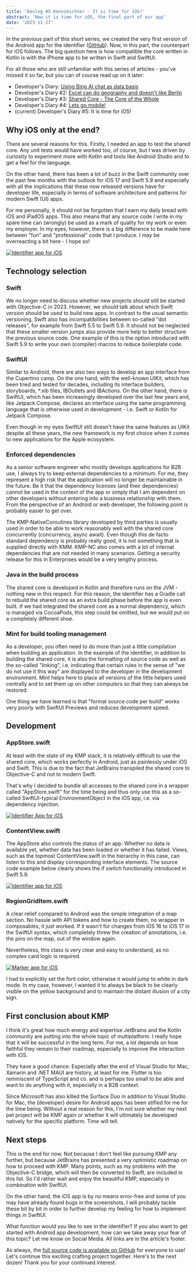 ```yaml
---
title: 'Devlog #5 Kennzeichner - It is time for iOS!'
abstract: 'Now it is time for iOS, the final part of our app'
date: '2023-11-27'
---
```


In the previous part of this short series, we created the very first version of the Android app for the identifier ([GitHub](https://github.com/tscholze/kotlin-kmm-kennzeichner)). Now, in this part, the counterpart for iOS follows. The big question here is how compatible the core written in Kotlin is with the iPhone app to be written in Swift and SwiftUI.

For all those who are still unfamiliar with this series of articles - you've missed it so far, but you can of course read up on it later:

* Developer's Diary: [Using Bing AI chat as data basis](https://tscholze.github.io/blog/2023-06-19-kennzeichner-1.html)
* Developer's Diary #2: [Excel can do geography and doesn't like Berlin](https://tscholze.github.io/blog/2023-06-19-kennzeichner-2.html)
* Developer's Diary #3: [Shared Core - The Core of the Whole](https://tscholze.github.io/blog/2023-06-21-kennzeichner-3.html)
* Developer's Diary #4: [Lets go mobile!](https://tscholze.github.io/blog/2023-09-20-kennzeichner-4.html)
* (current) Developer's Diary #5: It is time for iOS!

## Why iOS only at the end?

There are several reasons for this. Firstly, I needed an app to test the shared core. Any unit tests would have worked too, of course, but I was driven by curiosity to experiment more with Kotlin and tools like Android Studio and to get a feel for the language.

On the other hand, there has been a lot of buzz in the Swift community over the past few months with the outlook for iOS 17 and Swift 5.9 and especially with all the implications that these now released versions have for developer life, especially in terms of software architecture and patterns for modern Swift (UI) apps.

For me personally, it should not be forgotten that I earn my daily bread with iOS and iPadOS apps. This also means that any source code I write in my spare time can (wrongly) be used as a mark of quality for my work or even my employer. In my eyes, however, there is a big difference to be made here between "fun" and "professional" code that I produce. I may be overreacting a bit here - I hope so!

[![Identifier app for iOS](https://www.drwindows.de/news/wp-content/uploads/2023/09/030-summary.png)](https://www.drwindows.de/news/wp-content/uploads/2023/09/030-summary.png)


## Technology selection
### Swift
We no longer need to discuss whether new projects should still be started with Objective-C in 2023. However, we should talk about which Swift version should be used to build new apps. In contrast to the usual semantic versioning, Swift also has incompatibilities between so-called "dot releases", for example from Swift 5.5 to Swift 5.9. It should not be neglected that these smaller version jumps also provide more help to better structure the previous source code. One example of this is the option introduced with Swift 5.9 to write your own (compiler) macros to reduce boilerplate code.

### SwiftUI
Similar to Android, there are also two ways to develop an app interface from the Cupertino camp. On the one hand, with the well-known UIKit, which has been tried and tested for decades, including its interface builders, storyboards, \*.xib files, IBOutlets and IBActions. On the other hand, there is SwiftUI, which has been increasingly developed over the last few years and, like Jetpack Compose, declares an interface using the same programming language that is otherwise used in development - i.e. Swift or Kotlin for Jetpack Compose.

Even though in my eyes SwiftUI still doesn't have the same features as UIKit despite all these years, the new framework is my first choice when it comes to new applications for the Apple ecosystem.

### Enforced dependencies

As a senior software engineer who mostly develops applications for B2B use, I always try to keep external dependencies to a minimum. For me, they represent a high risk that the application will no longer be maintainable in the future. Be it that the dependency licenses (and their dependencies) cannot be used in the context of the app or simply that I am dependent on other developers without entering into a business relationship with them. From the perspective of an Android or web developer, the following point is probably easier to get over.

The KMP-NativeCoroutines library developed by third parties is usually used in order to be able to work reasonably well with the shared core concurrently (concurrency, async await). Even though this de facto standard dependency is probably really good, it is not something that is supplied directly with KMM. KMP-NC also comes with a lot of internal dependencies that are not needed in many scenarios. Getting a security release for this in Enterprises would be a very lengthy process.

### Java in the build process

The shared core is developed in Kotlin and therefore runs on the JVM - nothing new in this respect. For this reason, the identifier has a Gradle call to rebuild the shared core as an extra build phase before the app is even built. If we had integrated the shared core as a normal dependency, which is managed via CocoaPods, this step could be omitted, but we would put on a completely different shoe.

### Mint for build tooling management

As a developer, you often need to do more than just a little compilation when building an application. In the example of the identifier, in addition to building the shared core, it is also the formatting of source code as well as the so-called "linking", i.e. indicating that certain rules in the sense of "we do not use it this way" are displayed to the developer in the development environment. Mint helps here to place all versions of the little helpers used centrally and to set them up on other computers so that they can always be restored.

One thing we have learned is that "format source code per build" works very poorly with SwiftUI Previews and reduces development speed.

## Development

### AppStore.swift

At least with the state of my KMP stack, it is relatively difficult to use the shared core, which works perfectly in Android, just as painlessly under iOS and Swift. This is due to the fact that JetBrains transpiled the shared core to Objective-C and not to modern Swift.

That's why I decided to bundle all accesses to the shared core in a wrapper called "AppStore.swift" for the time being and thus only use this as a so-called SwiftUI-typical EnvironmentObject in the iOS app, i.e. via dependency injection.

[![Identifier App for iOS](https://www.drwindows.de/news/wp-content/uploads/2023/09/Snap.png)](https://www.drwindows.de/news/wp-content/uploads/2023/09/Snap.png)

### ContentView.swift

The AppStore also controls the status of an app. Whether no data is available yet, whether data has been loaded or whether it has failed. Views, such as the topmost ContentView.swift in the hierarchy in this case, can listen to this and display corresponding interface elements. The source code example below clearly shows the if switch functionality introduced in Swift 5.9.

[![Identifier app for iOS](https://www.drwindows.de/news/wp-content/uploads/2023/09/Snap-2.png)](https://www.drwindows.de/news/wp-content/uploads/2023/09/Snap-2.png)

### RegionGridItem.swift

A clear relief compared to Android was the simple integration of a map section. No hassle with API tokens and how to create them, no wrapper in composables, it just worked. If it wasn't for changes from iOS 16 to iOS 17 in the SwiftUI syntax, which completely threw the creation of annotations, i.e. the pins on the map, out of the window again.

Nevertheless, this class is very clear and easy to understand, as no complex card logic is required.

[![Marker app for iOS](https://www.drwindows.de/news/wp-content/uploads/2023/09/Snap-5.png)](https://www.drwindows.de/news/wp-content/uploads/2023/09/Snap-5.png)

I had to explicitly set the font color, otherwise it would jump to white in dark mode. In my case, however, I wanted it to always be black to be clearly visible on the yellow background and to maintain the distant illusion of a city sign.

## First conclusion about KMP

I think it's great how much energy and expertise JetBrains and the Kotlin community are putting into the whole topic of multiplatform. I really hope that it will be successful in the long term. For me, a lot depends on how faithful they remain to their roadmap, especially to improve the interaction with iOS.

They have a good chance. Especially after the end of Visual Studio for Mac, Xamarin and .NET MAUI are history, at least for me. Flutter is too reminiscent of TypeScript and co. and is perhaps too small to be able and want to do anything with it, especially in a B2B context.

Since Microsoft has also killed the Surface Duo in addition to Visual Studio for Mac, the (developer) desire for Android apps has been stifled for me for the time being. Without a real reason for this, I'm not sure whether my next pet project will be KMP again or whether it will ultimately be developed natively for the specific platform. Time will tell.

## Next steps

This is the end for now. Not because I don't feel like pursuing KMP any further, but because JetBrains has presented a very optimistic roadmap on how to proceed with KMP. Many points, such as my problems with the Objective-C bridge, which will then be converted to Swift, are included in this list. So I'd rather wait and enjoy the beautiful KMP, especially in combination with SwiftUI.

On the other hand, the iOS app is by no means error-free and some of you may have already found bugs in the screenshots. I will probably tackle these bit by bit in order to further develop my feeling for how to implement things in SwiftUI.

What function would you like to see in the identifier? If you also want to get started with Android app development, how can we take away your fear of this topic? Let me know on Social Media. All links are in the article's footer.

As always, the [full source code is available on GitHub](https://github.com/tscholze/kotlin-kmm-kennzeichner) for everyone to use! Let's continue this exciting crafting project together. Here's to the next dozen! Thank you for your continued interest.